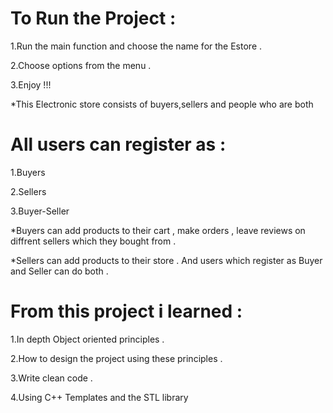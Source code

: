 # To Run the Project :

1.Run the main function and choose the name for the Estore .
  
2.Choose options from the menu .
  
3.Enjoy !!!
  
*This Electronic store consists of buyers,sellers and people who are both
  

# All users can register as :

1.Buyers

2.Sellers

3.Buyer-Seller

*Buyers can add products to their cart , make orders , leave reviews on diffrent sellers which they bought from .

*Sellers can add products to their store . And users which register as Buyer and Seller can do both .


# From this project i learned :

1.In depth Object oriented principles .

2.How to design the project using these principles .

3.Write clean code .

4.Using C++ Templates and the STL library
